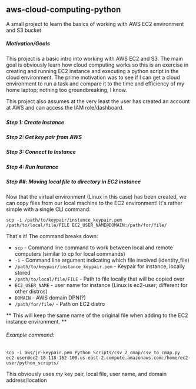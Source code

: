 <h2>aws-cloud-computing-python</h2>

<p>
A small project to learn the basics of working with AWS EC2 environment and S3 bucket
</p>


<h5>Motivation/Goals</h5>
<p>This project is a basic intro into working with AWS EC2 and S3. The main goal is obviously learn how cloud computing works so this is an exercise in creating and running EC2 instance and executing a python script in the cloud environment. The prime motivation was to see if I can get a cloud environment to run a task and compare it to the time and efficiency of my home laptop; nothing too groundbreaking, I know.</p>

<p>This project also assumes at the very least the user has created an account at AWS and can access the IAM role/dashboard.</p>

<h3></h3>

<h5>Step 1: Create Instance</h5>

<h5>Step 2: Get key pair from AWS</h5>

<h5>Step 3: Connect to Instance</h5>

<h5>Step 4: Run Instance</h5>

<h5>Step ##: Moving local file to directory in EC2 instance</h5>
<p>Now that the virtual environment (Linux in this case) has been created, we can copy files from our local machine to the EC2 environment! It's rather simple with a single CLI command:</p>


<code>scp -i /path/to/keypair/instance_keypair.pem /path/to/local/file/FILE EC2_USER_NAME@DOMAIN:/path/for/file/</code>

<p>That's it! The command breaks down:</p>
<ul>
<li><code>scp</code> - Command line command to work between local and remote computers (similar to cp for local commands)</li>
<li><code>-i</code> - Command line argument indicating which file involved (identity_file)</li>
<li><code>/path/to/keypair/instance_keypair.pem</code> - Keypair for instance, locally stored</li>
<li><code>/path/to/local/file/FILE</code> - Path to file locally that will be copied over</li>
<li><code>EC2_USER_NAME</code> - user name for instance (Linux is ec2-user; different for other distros)</li>
<li><code>DOMAIN</code> - AWS domain DPN(?)</li>
<li><code>/path/for/file/</code> - Path on EC2 distro</li>
</ul>

<p>** This will keep the same name of the original file when adding to the EC2 instance environment. **</p>

<h6>Example command:</h6>
<code>scp -i aws/jr-keypair.pem Python_Scripts/csv_2_cmap/csv_to_cmap.py ec2-user@ec2-18-118-162-108.us-east-2.compute.amazonaws.com:/home/ec2-user/python_scripts/</code>

<p>This obviously uses <em>my</em> key pair, local file, user name, and domain address/location</p>
